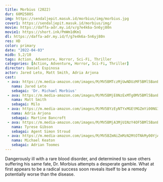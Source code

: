 ```yaml
---
title: Morbius (2022)
dur: 60M2580S
img: https://sendaljepit.masuk.id/morbius/img/morbius.jpg
cover1: https://sendaljepit.masuk.id/morbius/img/
movie: https://daffa-adr.my.id/v/g7e4k6a-5n6yj80n
movie1: https://short.ink/PmWm1dKm1
dl: https://daffa-adr.my.id/f/g7e4k6a-5n6yj80n
res: HD
color: primary
date: "2022-04-03"
midb: 5,2/10
tags: Action, Adventure, Horror, Sci-Fi, Thriller
categories: [Action, Adventure, Horror, Sci-Fi, Thriller]
director: Daniel Espinosa
actor: Jared Leto, Matt Smith, Adria Arjona
cast:
 - ava: https://m.media-amazon.com/images/M/MV5BMTczMjUwNDUzMF5BMl5BanBnXkFtZTgwNDA4OTAzMTE@._V1_QL75_UX140_CR0,12,140,140_.jpg
   nama: Jared Leto
   sebagai: 'Dr. Michael Morbius'
 - ava: https://m.media-amazon.com/images/M/MV5BMjE0NzExMTg0MV5BMl5BanBnXkFtZTgwOTIyNTI5NzE@._V1_QL75_UX140_CR0,0,140,140_.jpg
   nama: Matt Smith
   sebagai: Milo
 - ava: https://m.media-amazon.com/images/M/MV5BYzEyNTYxMGEtMGZmYi00NGI0LWExMzUtMjhlMzgwNmJlMmYwXkEyXkFqcGdeQXVyMjQwMDg0Ng@@._V1_QL75_UX140_CR0,12,140,140_.jpg
   nama: Adria Arjona
   sebagai: Martine Bancroft
 - ava: https://m.media-amazon.com/images/M/MV5BMjA3MjU1NzY4OF5BMl5BanBnXkFtZTgwMzU3MDQxNTE@._V1_QL75_UX140_CR0,13,140,140_.jpg
   nama: Tyrese Gibson
   sebagai: Agent Simon Stroud
 - ava: https://m.media-amazon.com/images/M/MV5BZmNiZmMzN2MtOTNkMy00YjA1LTg4NzktMWI4Njg1NzI3ODAyXkEyXkFqcGdeQXVyNzg5MzIyOA@@._V1_QL75_UX140_CR0,20,140,140_.jpg
   nama: Michael Keaton
   sebagai: Adrian Toomes
---
```


Dangerously ill with a rare blood disorder, and determined to save others suffering his same fate, Dr. Morbius attempts a desperate gamble. What at first appears to be a radical success soon reveals itself to be a remedy potentially worse than the disease.

